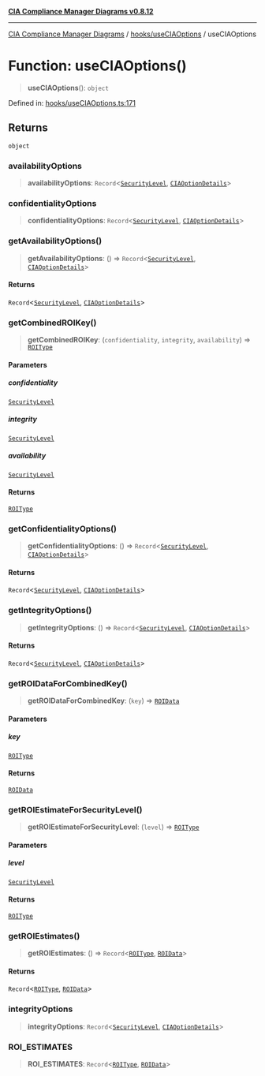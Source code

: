 [**CIA Compliance Manager Diagrams v0.8.12**](../../../README.md)

***

[CIA Compliance Manager Diagrams](../../../modules.md) / [hooks/useCIAOptions](../README.md) / useCIAOptions

# Function: useCIAOptions()

> **useCIAOptions**(): `object`

Defined in: [hooks/useCIAOptions.ts:171](https://github.com/Hack23/cia-compliance-manager/blob/e7811142a771ec75716a7ce3a0d60f18cb91cd06/src/hooks/useCIAOptions.ts#L171)

## Returns

`object`

### availabilityOptions

> **availabilityOptions**: `Record`\<[`SecurityLevel`](../../../types/cia/type-aliases/SecurityLevel.md), [`CIAOptionDetails`](../interfaces/CIAOptionDetails.md)\>

### confidentialityOptions

> **confidentialityOptions**: `Record`\<[`SecurityLevel`](../../../types/cia/type-aliases/SecurityLevel.md), [`CIAOptionDetails`](../interfaces/CIAOptionDetails.md)\>

### getAvailabilityOptions()

> **getAvailabilityOptions**: () => `Record`\<[`SecurityLevel`](../../../types/cia/type-aliases/SecurityLevel.md), [`CIAOptionDetails`](../interfaces/CIAOptionDetails.md)\>

#### Returns

`Record`\<[`SecurityLevel`](../../../types/cia/type-aliases/SecurityLevel.md), [`CIAOptionDetails`](../interfaces/CIAOptionDetails.md)\>

### getCombinedROIKey()

> **getCombinedROIKey**: (`confidentiality`, `integrity`, `availability`) => [`ROIType`](../type-aliases/ROIType.md)

#### Parameters

##### confidentiality

[`SecurityLevel`](../../../types/cia/type-aliases/SecurityLevel.md)

##### integrity

[`SecurityLevel`](../../../types/cia/type-aliases/SecurityLevel.md)

##### availability

[`SecurityLevel`](../../../types/cia/type-aliases/SecurityLevel.md)

#### Returns

[`ROIType`](../type-aliases/ROIType.md)

### getConfidentialityOptions()

> **getConfidentialityOptions**: () => `Record`\<[`SecurityLevel`](../../../types/cia/type-aliases/SecurityLevel.md), [`CIAOptionDetails`](../interfaces/CIAOptionDetails.md)\>

#### Returns

`Record`\<[`SecurityLevel`](../../../types/cia/type-aliases/SecurityLevel.md), [`CIAOptionDetails`](../interfaces/CIAOptionDetails.md)\>

### getIntegrityOptions()

> **getIntegrityOptions**: () => `Record`\<[`SecurityLevel`](../../../types/cia/type-aliases/SecurityLevel.md), [`CIAOptionDetails`](../interfaces/CIAOptionDetails.md)\>

#### Returns

`Record`\<[`SecurityLevel`](../../../types/cia/type-aliases/SecurityLevel.md), [`CIAOptionDetails`](../interfaces/CIAOptionDetails.md)\>

### getROIDataForCombinedKey()

> **getROIDataForCombinedKey**: (`key`) => [`ROIData`](../interfaces/ROIData.md)

#### Parameters

##### key

[`ROIType`](../type-aliases/ROIType.md)

#### Returns

[`ROIData`](../interfaces/ROIData.md)

### getROIEstimateForSecurityLevel()

> **getROIEstimateForSecurityLevel**: (`level`) => [`ROIType`](../type-aliases/ROIType.md)

#### Parameters

##### level

[`SecurityLevel`](../../../types/cia/type-aliases/SecurityLevel.md)

#### Returns

[`ROIType`](../type-aliases/ROIType.md)

### getROIEstimates()

> **getROIEstimates**: () => `Record`\<[`ROIType`](../type-aliases/ROIType.md), [`ROIData`](../interfaces/ROIData.md)\>

#### Returns

`Record`\<[`ROIType`](../type-aliases/ROIType.md), [`ROIData`](../interfaces/ROIData.md)\>

### integrityOptions

> **integrityOptions**: `Record`\<[`SecurityLevel`](../../../types/cia/type-aliases/SecurityLevel.md), [`CIAOptionDetails`](../interfaces/CIAOptionDetails.md)\>

### ROI\_ESTIMATES

> **ROI\_ESTIMATES**: `Record`\<[`ROIType`](../type-aliases/ROIType.md), [`ROIData`](../interfaces/ROIData.md)\>
